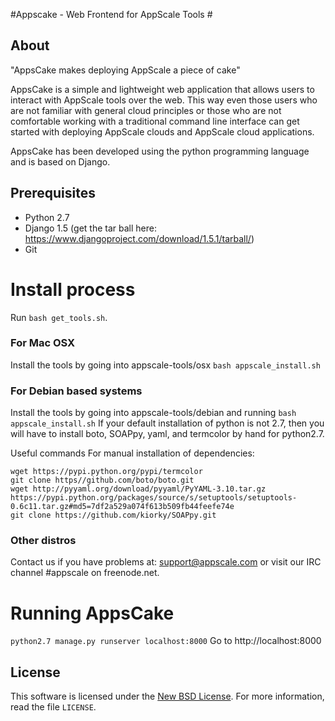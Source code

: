
#Appscake - Web Frontend for AppScale Tools #

## About ##

"AppsCake makes deploying AppScale a piece of cake"

AppsCake is a simple and lightweight web application that allows users to
interact with AppScale tools over the web. This way even those users who
are not familiar with general cloud principles or those who are not
comfortable working with a traditional command line interface can get
started with deploying AppScale clouds and AppScale cloud applications.

AppsCake has been developed using the python programming language and is
based on Django. 

## Prerequisites ##
- Python 2.7
- Django 1.5 (get the tar ball here: https://www.djangoproject.com/download/1.5.1/tarball/)
- Git

# Install process ##
Run ```bash get_tools.sh```.

### For Mac OSX ###
Install the tools by going into appscale-tools/osx
```bash appscale_install.sh```

### For Debian based systems ###
Install the tools by going into appscale-tools/debian and running
```bash appscale_install.sh```
If your default installation of python is not 2.7, then you will have to 
install boto, SOAPpy, yaml, and termcolor by hand for python2.7.

Useful commands For manual installation of dependencies:
```
wget https://pypi.python.org/pypi/termcolor
git clone https//github.com/boto/boto.git
wget http://pyyaml.org/download/pyyaml/PyYAML-3.10.tar.gz
https://pypi.python.org/packages/source/s/setuptools/setuptools-0.6c11.tar.gz#md5=7df2a529a074f613b509fb44feefe74e
git clone https://github.com/kiorky/SOAPpy.git
```

### Other distros ###
Contact us if you have problems at: support@appscale.com or visit our IRC channel #appscale on freenode.net.

# Running AppsCake #
```python2.7 manage.py runserver localhost:8000```
Go to http://localhost:8000

License
-------
This software is licensed under the [New BSD License][BSD]. For more
information, read the file ``LICENSE``.

[BSD]: http://opensource.org/licenses/BSD-3-Clause
